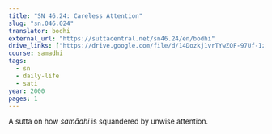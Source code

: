 ```yaml
---
title: "SN 46.24: Careless Attention"
slug: "sn.046.024"
translator: bodhi
external_url: "https://suttacentral.net/sn46.24/en/bodhi"
drive_links: ["https://drive.google.com/file/d/14Dozkj1vrTYwZOF-97Uf-Iz4csF8YURi/view?usp=drivesdk"]
course: samadhi
tags:
  - sn
  - daily-life
  - sati
year: 2000
pages: 1
---
```


A sutta on how *samādhi* is squandered by unwise attention.
